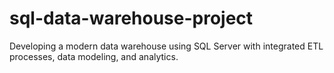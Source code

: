 # sql-data-warehouse-project
Developing a modern data warehouse using SQL Server with integrated ETL processes, data modeling, and analytics.
